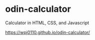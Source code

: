# odin-calculator
Calculator in HTML, CSS, and Javascript

https://wpj0110.github.io/odin-calculator/